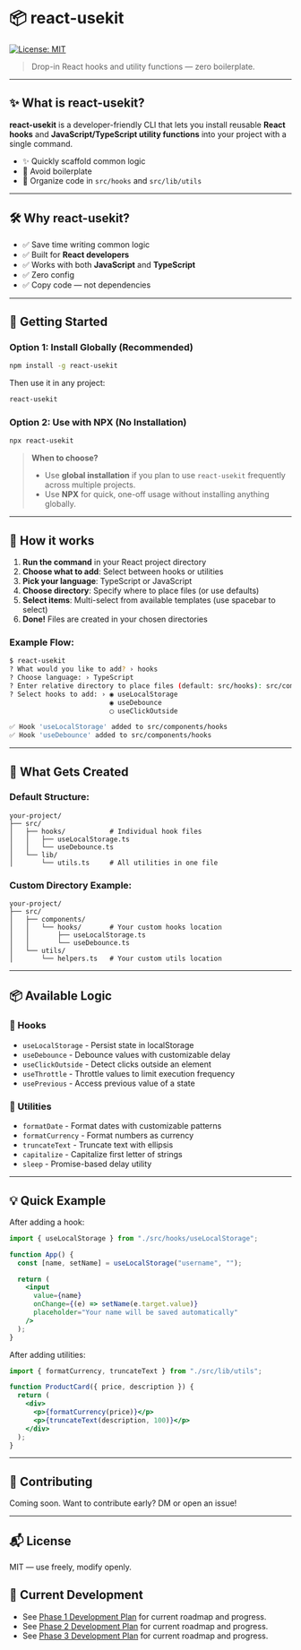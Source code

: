 # 📦 react-usekit

[![License: MIT](https://img.shields.io/badge/License-MIT-yellow.svg)](LICENSE)

> Drop-in React hooks and utility functions — zero boilerplate.

---

## ✨ What is react-usekit?

**react-usekit** is a developer-friendly CLI that lets you install reusable **React hooks** and **JavaScript/TypeScript utility functions** into your project with a single command.

- ✨ Quickly scaffold common logic
- 🧠 Avoid boilerplate
- 📁 Organize code in `src/hooks` and `src/lib/utils`

---

## 🛠️ Why react-usekit?

- ✅ Save time writing common logic
- ✅ Built for **React developers**
- ✅ Works with both **JavaScript** and **TypeScript**
- ✅ Zero config
- ✅ Copy code — not dependencies

---

## 🚀 Getting Started

### Option 1: Install Globally (Recommended)

```bash
npm install -g react-usekit
```

Then use it in any project:

```bash
react-usekit
```

### Option 2: Use with NPX (No Installation)

```bash
npx react-usekit
```

> **When to choose?**
>
> - Use **global installation** if you plan to use `react-usekit` frequently across multiple projects.
> - Use **NPX** for quick, one-off usage without installing anything globally.

---

## 🎯 How it works

1. **Run the command** in your React project directory
2. **Choose what to add**: Select between hooks or utilities
3. **Pick your language**: TypeScript or JavaScript
4. **Choose directory**: Specify where to place files (or use defaults)
5. **Select items**: Multi-select from available templates (use spacebar to select)
6. **Done!** Files are created in your chosen directories

### Example Flow:

```bash
$ react-usekit
? What would you like to add? › hooks
? Choose language: › TypeScript
? Enter relative directory to place files (default: src/hooks): src/components/hooks
? Select hooks to add: › ◉ useLocalStorage
                         ◉ useDebounce
                         ◯ useClickOutside

✅ Hook 'useLocalStorage' added to src/components/hooks
✅ Hook 'useDebounce' added to src/components/hooks
```

---

## 📂 What Gets Created

### Default Structure:

```
your-project/
├── src/
│   ├── hooks/           # Individual hook files
│   │   ├── useLocalStorage.ts
│   │   └── useDebounce.ts
│   └── lib/
│       └── utils.ts     # All utilities in one file
```

### Custom Directory Example:

```
your-project/
├── src/
│   ├── components/
│   │   └── hooks/       # Your custom hooks location
│   │       ├── useLocalStorage.ts
│   │       └── useDebounce.ts
│   └── utils/
│       └── helpers.ts   # Your custom utils location
```

---

## 📦 Available Logic

### 🔁 Hooks

- `useLocalStorage` - Persist state in localStorage
- `useDebounce` - Debounce values with customizable delay
- `useClickOutside` - Detect clicks outside an element
- `useThrottle` - Throttle values to limit execution frequency
- `usePrevious` - Access previous value of a state

### 🧮 Utilities

- `formatDate` - Format dates with customizable patterns
- `formatCurrency` - Format numbers as currency
- `truncateText` - Truncate text with ellipsis
- `capitalize` - Capitalize first letter of strings
- `sleep` - Promise-based delay utility

---

## 💡 Quick Example

After adding a hook:

```jsx
import { useLocalStorage } from "./src/hooks/useLocalStorage";

function App() {
  const [name, setName] = useLocalStorage("username", "");

  return (
    <input
      value={name}
      onChange={(e) => setName(e.target.value)}
      placeholder="Your name will be saved automatically"
    />
  );
}
```

After adding utilities:

```jsx
import { formatCurrency, truncateText } from "./src/lib/utils";

function ProductCard({ price, description }) {
  return (
    <div>
      <p>{formatCurrency(price)}</p>
      <p>{truncateText(description, 100)}</p>
    </div>
  );
}
```

---

## 🤝 Contributing

Coming soon. Want to contribute early? DM or open an issue!

---

## 📬 License

MIT — use freely, modify openly.

## 🚧 Current Development

- See [Phase 1 Development Plan](./PHASE1.md) for current roadmap and progress.
- See [Phase 2 Development Plan](./PHASE2.md) for current roadmap and progress.
- See [Phase 3 Development Plan](./PHASE3.md) for current roadmap and progress.
